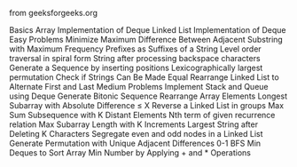 from geeksforgeeks.org

Basics
Array Implementation of Deque
Linked List Implementation of Deque
Easy Problems
Minimize Maximum Difference Between Adjacent
Substring with Maximum Frequency
Prefixes as Suffixes of a String
Level order traversal in spiral form
String after processing backspace characters
Generate a Sequence by inserting positions
Lexicographically largest permutation
Check if Strings Can Be Made Equal
Rearrange Linked List to Alternate First and Last
Medium Problems
Implement Stack and Queue using Deque
Generate Bitonic Sequence
Rearrange Array Elements
Longest Subarray with Absolute Difference ≤ X
Reverse a Linked List in groups
Max Sum Subsequence with K Distant Elements
Nth term of given recurrence relation
Max Subarray Length with K Increments
Largest String after Deleting K Characters
Segregate even and odd nodes in a Linked List
Generate Permutation with Unique Adjacent Differences
0-1 BFS
Min Deques to Sort Array
Min Number by Applying + and \* Operations
